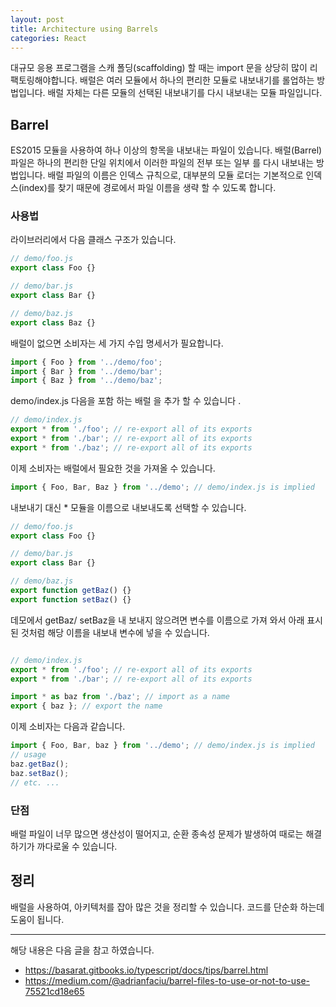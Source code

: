 ```yaml
---
layout: post
title: Architecture using Barrels
categories: React
---
```


대규모 응용 프로그램을 스캐 폴딩(scaffolding) 할 때는 import 문을 상당히 많이 리팩토링해야합니다. 배럴은 여러 모듈에서 하나의 편리한 모듈로 내보내기를 롤업하는 방법입니다. 배럴 자체는 다른 모듈의 선택된 내보내기를 다시 내보내는 모듈 파일입니다.


## Barrel
ES2015 모듈을 사용하여 하나 이상의 항목을 내보내는 파일이 있습니다. 배럴(Barrel) 파일은 하나의 편리한 단일 위치에서 이러한 파일의 전부 또는 일부 를 다시 내보내는 방법입니다. 배럴 파일의 이름은 인덱스 규칙으로, 대부분의 모듈 로더는 기본적으로 인덱스(index)를 찾기 때문에 경로에서 파일 이름을 생략 할 수 있도록 합니다. 

### 사용법
라이브러리에서 다음 클래스 구조가 있습니다.
```js
// demo/foo.js
export class Foo {}

// demo/bar.js
export class Bar {}

// demo/baz.js
export class Baz {}
```

배럴이 없으면 소비자는 세 가지 수입 명세서가 필요합니다.
```js
import { Foo } from '../demo/foo';
import { Bar } from '../demo/bar';
import { Baz } from '../demo/baz';
```

demo/index.js 다음을 포함 하는 배럴 을 추가 할 수 있습니다 .
```js
// demo/index.js
export * from './foo'; // re-export all of its exports
export * from './bar'; // re-export all of its exports
export * from './baz'; // re-export all of its exports
```

이제 소비자는 배럴에서 필요한 것을 가져올 수 있습니다.
```js
import { Foo, Bar, Baz } from '../demo'; // demo/index.js is implied
```

내보내기 대신 * 모듈을 이름으로 내보내도록 선택할 수 있습니다.
```js
// demo/foo.js
export class Foo {}

// demo/bar.js
export class Bar {}

// demo/baz.js
export function getBaz() {}
export function setBaz() {}
```

데모에서 getBaz/ setBaz을 내 보내지 않으려면 변수를 이름으로 가져 와서 아래 표시된 것처럼 해당 이름을 내보내 변수에 넣을 수 있습니다.

```js

// demo/index.js
export * from './foo'; // re-export all of its exports
export * from './bar'; // re-export all of its exports

import * as baz from './baz'; // import as a name
export { baz }; // export the name
```

이제 소비자는 다음과 같습니다.
```js
import { Foo, Bar, baz } from '../demo'; // demo/index.js is implied
// usage
baz.getBaz();
baz.setBaz();
// etc. ...
```


### 단점
배럴 파일이 너무 많으면 생산성이 떨어지고, 순환 종속성 문제가 발생하여 때로는 해결하기가 까다로울 수 있습니다.

## 정리
배럴을 사용하여, 아키텍처를 잡아 많은 것을 정리할 수 있습니다. 코드를 단순화 하는데 도움이 됩니다.


----
해당 내용은 다음 글을 참고 하였습니다.
- https://basarat.gitbooks.io/typescript/docs/tips/barrel.html
- https://medium.com/@adrianfaciu/barrel-files-to-use-or-not-to-use-75521cd18e65